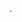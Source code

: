 .

<!---
aswinikailas/aswinikailas is a ✨ special ✨ repository because its `README.md` (this file) appears on your GitHub profile.
You can click the Preview link to take a look at your changes.
--->
